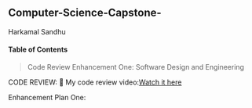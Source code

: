 ## Computer-Science-Capstone-
Harkamal Sandhu
#### **Table of Contents**

> Code Review
> Enhancement One: Software Design and Engineering

CODE REVIEW: 🎥 My code review video:[Watch it here](https://youtu.be/SuOvxwoVJQo?si=Y9nSh4-JIeFyQ5w2!)

Enhancement Plan One: 
